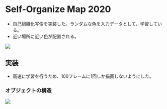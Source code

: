 # Self-Organize Map 2020
- 自己組織化写像を実装した。ランダムな色を入力データとして、学習している。
- 近い場所に近い色が配置される。

![](screenshot.png)

## 実装
- 高速に学習を行うため、100フレームに1回しか描画しないようにした。

### オブジェクトの構造
![](structure.png)